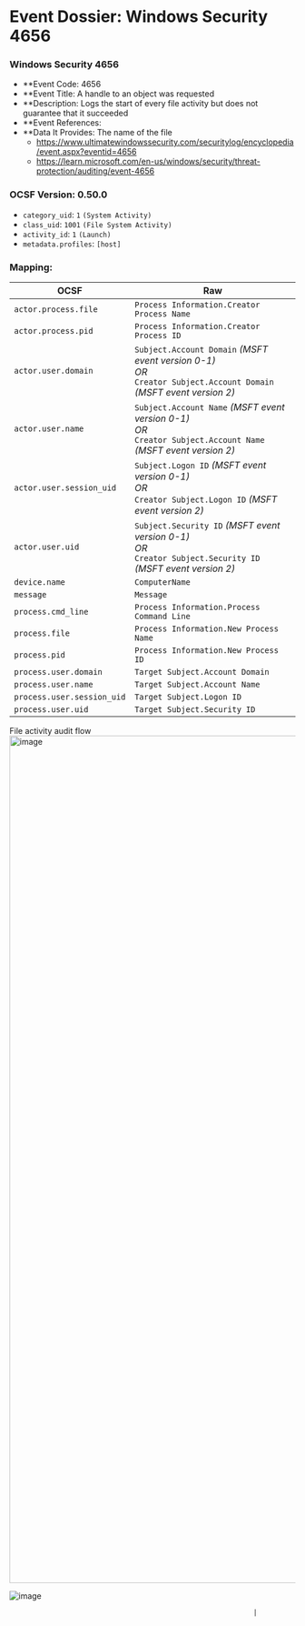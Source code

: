 
# Event Dossier: Windows Security 4656
### Windows Security 4656
- **Event Code: 4656
- **Event Title: A handle to an object was requested
- **Description: Logs the start of every file activity but does not guarantee that it succeeded
- **Event References:
- **Data It Provides: The name of the file
  - https://www.ultimatewindowssecurity.com/securitylog/encyclopedia/event.aspx?eventid=4656
  - https://learn.microsoft.com/en-us/windows/security/threat-protection/auditing/event-4656 

 ### OCSF Version: 0.50.0
 - `category_uid`: `1` `(System Activity)`
 - `class_uid`: `1001` `(File System Activity)`
 - `activity_id`: `1` `(Launch)`
 - `metadata.profiles`: `[host]`

 ### Mapping:
 
| OCSF                       | Raw                                                                                                                      |
| -------------------------- | ------------------------------------------------------------------------------------------------------------------------ |
| `actor.process.file`       | `Process Information.Creator Process Name`                                                                               |
| `actor.process.pid`        | `Process Information.Creator Process ID`                                                                                 |
| `actor.user.domain`        | `Subject.Account Domain` *(MSFT event version 0-1)*<br>_OR_<br>`Creator Subject.Account Domain` *(MSFT event version 2)* |
| `actor.user.name`          | `Subject.Account Name` *(MSFT event version 0-1)*<br>_OR_<br>`Creator Subject.Account Name` *(MSFT event version 2)*     |
| `actor.user.session_uid`   | `Subject.Logon ID` *(MSFT event version 0-1)*<br>_OR_<br>`Creator Subject.Logon ID` *(MSFT event version 2)*             |
| `actor.user.uid`           | `Subject.Security ID` *(MSFT event version 0-1)*<br>_OR_<br>`Creator Subject.Security ID` *(MSFT event version 2)*       |
| `device.name`              | `ComputerName`                                                                                                           |
| `message`                  | `Message`                                                                                                                |
| `process.cmd_line`         | `Process Information.Process Command Line`                                                                               |
| `process.file`             | `Process Information.New Process Name`                                                                                   |
| `process.pid`              | `Process Information.New Process ID`                                                                                     |
| `process.user.domain`      | `Target Subject.Account Domain`                                                                                          |
| `process.user.name`        | `Target Subject.Account Name`                                                                                            |
| `process.user.session_uid` | `Target Subject.Logon ID`                                                                                                |
| `process.user.uid`         | `Target Subject.Security ID`                             

File activity audit flow
<img width="1491" alt="image" src="https://user-images.githubusercontent.com/122571503/214717883-11600fd8-843f-4908-866a-516a817c6a5e.png">


![image](https://user-images.githubusercontent.com/122571503/214717579-b1932d43-661e-43e8-9e3b-f87f1aa2d19b.png)

 </Event>


                                                                |
